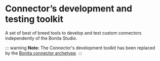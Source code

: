# Connector’s development and testing toolkit 
A set of best of breed tools to develop and test custom connectors independently of the Bonita Studio. 

::: warning
**Note:** The Connector's development toolkit has been replaced by the [Bonita connector 
archetype](connector-archetype.md). 
:::
